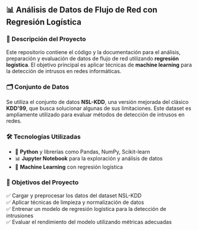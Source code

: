 ## 📊 Análisis de Datos de Flujo de Red con Regresión Logística

### 📌 Descripción del Proyecto
Este repositorio contiene el código y la documentación para el análisis, preparación y evaluación de datos de flujo de red utilizando **regresión logística**. El objetivo principal es aplicar técnicas de **machine learning** para la detección de intrusos en redes informáticas.

### 🗂️ Conjunto de Datos
Se utiliza el conjunto de datos **NSL-KDD**, una versión mejorada del clásico **KDD'99**, que busca solucionar algunas de sus limitaciones. Este dataset es ampliamente utilizado para evaluar métodos de detección de intrusos en redes. 

### 🛠️ Tecnologías Utilizadas
- 📌 **Python** y librerías como Pandas, NumPy, Scikit-learn
- 📊 **Jupyter Notebook** para la exploración y análisis de datos
- 📡 **Machine Learning** con regresión logística

### 🚀 Objetivos del Proyecto
✅ Cargar y preprocesar los datos del dataset NSL-KDD  
✅ Aplicar técnicas de limpieza y normalización de datos  
✅ Entrenar un modelo de regresión logística para la detección de intrusiones  
✅ Evaluar el rendimiento del modelo utilizando métricas adecuadas  

